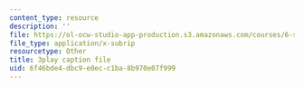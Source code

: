 ```yaml
---
content_type: resource
description: ''
file: https://ol-ocw-studio-app-production.s3.amazonaws.com/courses/6-s897-machine-learning-for-healthcare-spring-2019/6f46bde4dbc9e0ecc1ba8b970e07f999_yYWyLZrdRRI.srt
file_type: application/x-subrip
resourcetype: Other
title: 3play caption file
uid: 6f46bde4-dbc9-e0ec-c1ba-8b970e07f999
---
```


